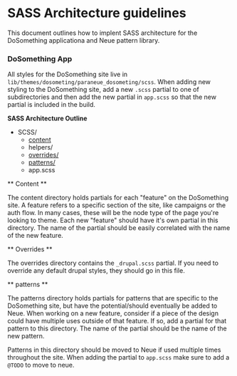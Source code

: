 # SASS Architecture guidelines

This document outlines how to implent SASS architecture for the DoSomething applicationa and Neue pattern library.

### DoSomething App

All styles for the DoSomething site live in `lib/themes/dosometing/paraneue_dosometing/scss`. When adding new styling to the DoSomething site, add a new  `.scss` partial to one of subdirectories and then add the new partial in `app.scss` so that the new partial is included  in the build.

**SASS Architecture Outline**

- SCSS/
  - [content](#content)
  - helpers/
  - [overrides/](#overrides)
  - [patterns/](#patterns)
  - app.scss

<a name="content"></a> ** Content **

The content directory holds partials for each "feature" on the DoSomething site. A feature refers to a specific section of the site, like campaigns or the auth flow. In many cases, these will be the node type of the page you're looking to theme. Each new "feature" should have it's own partial in this directory. The name of the partial should be easily correlated with the name of the new feature.

<a name="overrides"></a> ** Overrides **

The overrides directory contains the `_drupal.scss` partial. If you need to override any default drupal styles, they should go in this file.

<a name="patterns"></a> ** patterns **

The patterns directory holds partials for patterns that are specific to the DoSomething site, but have the potential/should eventually be added to Neue. When working on a new feature, consider if a piece of the design could have multiple uses outside of that feature. If so, add a partial for that pattern to this directory. The name of the partial should be the name of the new pattern.

Patterns in this directory should be moved to Neue if used multiple times throughout the site. When adding the partial to `app.scss` make sure to add a `@TODO` to move to neue.
